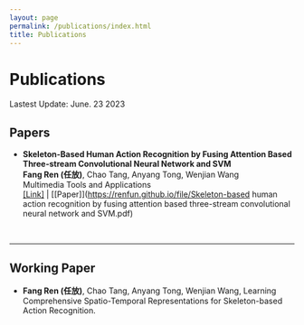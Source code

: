 ```yaml
---
layout: page
permalink: /publications/index.html
title: Publications
---
```


# Publications

Lastest Update: June. 23 2023&nbsp; 


## Papers

- **Skeleton-Based Human Action Recognition by Fusing Attention Based Three-stream Convolutional Neural Network and SVM**<br>
**Fang Ren (任放)**, Chao Tang, Anyang Tong, Wenjian Wang<br>
Multimedia Tools and Applications<br>
[[Link]](https://link.springer.com/article/10.1007/s11042-023-15334-9) | [[Paper]](https://renfun.github.io/file/Skeleton-based human action recognition by fusing attention based three-stream convolutional neural network and SVM.pdf)
<br>

---

## Working Paper

- **Fang Ren (任放)**, Chao Tang, Anyang Tong, Wenjian Wang, Learning Comprehensive Spatio-Temporal Representations for Skeleton-based Action Recognition.

<br>
